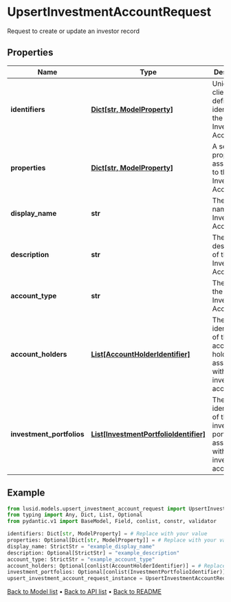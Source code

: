 # UpsertInvestmentAccountRequest

Request to create or update an investor record
## Properties
Name | Type | Description | Notes
------------ | ------------- | ------------- | -------------
**identifiers** | [**Dict[str, ModelProperty]**](ModelProperty.md) | Unique client-defined identifiers of the Investment Account. | 
**properties** | [**Dict[str, ModelProperty]**](ModelProperty.md) | A set of properties associated to the Investment Account. | [optional] 
**display_name** | **str** | The display name of the Investment Account | 
**description** | **str** | The description of the Investment Account | [optional] 
**account_type** | **str** | The type of the of the Investment Account. | 
**account_holders** | [**List[AccountHolderIdentifier]**](AccountHolderIdentifier.md) | The identification of the account holders associated with this investment account | [optional] 
**investment_portfolios** | [**List[InvestmentPortfolioIdentifier]**](InvestmentPortfolioIdentifier.md) | The identification of the investment portfolios associated with this investment account | [optional] 
## Example

```python
from lusid.models.upsert_investment_account_request import UpsertInvestmentAccountRequest
from typing import Any, Dict, List, Optional
from pydantic.v1 import BaseModel, Field, conlist, constr, validator

identifiers: Dict[str, ModelProperty] = # Replace with your value
properties: Optional[Dict[str, ModelProperty]] = # Replace with your value
display_name: StrictStr = "example_display_name"
description: Optional[StrictStr] = "example_description"
account_type: StrictStr = "example_account_type"
account_holders: Optional[conlist(AccountHolderIdentifier)] = # Replace with your value
investment_portfolios: Optional[conlist(InvestmentPortfolioIdentifier)] = # Replace with your value
upsert_investment_account_request_instance = UpsertInvestmentAccountRequest(identifiers=identifiers, properties=properties, display_name=display_name, description=description, account_type=account_type, account_holders=account_holders, investment_portfolios=investment_portfolios)

```

[Back to Model list](../README.md#documentation-for-models) &#8226; [Back to API list](../README.md#documentation-for-api-endpoints) &#8226; [Back to README](../README.md)

